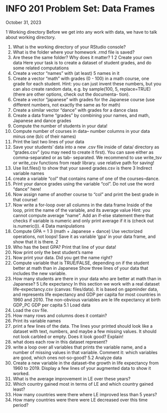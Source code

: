 # INFO 201 Problem Set: Data Frames
October 31, 2023

1 Working directory
Before we get into any work with data, we have to talk about working directory.
1. What is the working directory of your RStudio console?
2. What is the folder where your homework .rmd file is saved?
3. Are these the same folder? Why does it matter?
1
2 Create your own data
Here your task is to create a dataset of student grades, and do some related computations
1. Create a vector “names” with (at least) 5 names in it
2. Create a vector “math” with grades (0 - 100) in a math course, one grade for each student.
Hint: you can just invent these numbers, but you can also create random data, e.g.
by sample(100, 5, replace=TRUE) (there are other options, check out the documenta-
tion).
3. Create a vector “japanese” with grades for the Japanese course (use different numbers,
not exactly the same as for math)
4. Create a similar vector “dance” with grades for a dance class
5. Create a data frame “grades” by combining your names, and math, Japanese and dance
grades
6. Compute the number of students in your data!
7. Compute number of courses in data– number columns in your data minus one (b/c of
their names)
8. Print the last two lines of your data
9. Save your students’ data into a new .csv file inside of data/ directory as “grades.csv”
(you may need to create it first). You can save either as comma-separated or as tab-
separated. We recommend to use write_tsv or write_csv functions from readr library.
use relative path for saving!
10. Use list.files() to show that your saved grades.csv is there
3 Indirect variable names
1. create a variable “col” that contains name of one of the courses–dance.
2. Print your dance grades using the variable “col”. Do not use the word “dance” here!
3. Now assign name of another course to “col” and print the best grade in that course!
4. Now write a for-loop over all columns in the data frame Inside of the loop, print the
name of the variable, and its average value
Hint: you cannot compute average “name”. Add an if-else statement there that checks
if variable is numeric and only print average if it is (check out is.numeric()).
4 Data manipulations
1. Compute
GPA = 1
3 (math + Japanese + dance)
Use vectorized operations, not loops! Save it as variable ’gpa’ in your data frame, and
show that it is there.
2
2. Who has the best GPA? Print that line of your data!
3. Now print only the best student’s name
4. Now print your data. Did you get the name right?
5. Compute variable that is TRUE/FALSE, depending on if the student better at math
than in Japanese
Show three lines of your data that includes the new variable.
6. How many students are there in your data who are better at math than in Japanese?
5 Life expectancy
In this section we work with a real dataset life-expectancy.csv (canvas: files/data). It is based
on gapminder data, and represents life expectancy and GDP per capita for most countries in
1960 and 2010. The non-obvious variables are
le life expectancy at birth
GDP_PC GDP per capita
5.1 Load data
1. Load the csv file.
2. How many rows and columns does it contain?
3. Print its variable names
4. print a few lines of the data.
The lines your printed should look like a dataset with text, numbers, and maybe a few
missing values. It should not look carbled or empty. Does it look good? Explain!
5. what does each row in this dataset represent?
6. write a loop over all variables that prints the variable name, and a number of missing
values in that variable.
Comment it: which variables are good, which ones not-so-good?
5.2 Analyze data
1. Create a new variable in the dataset–the growth in life expectancy from 1960 to 2019.
Display a few lines of your augmented data to show it worked.
2. What is the average improvement in LE over these years?
3. Which country gained most in terms of LE and which country gained least?
4. How many countries were there where LE improved less than 5 years?
5. How many countries were there were LE decreased over this time period?
